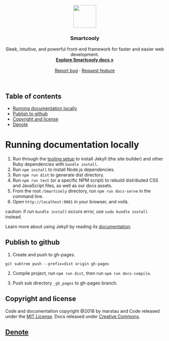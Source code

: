 <p align="center">
  <a href="http://smartcooly.marstau.com/">
    <img src="https://getbootstrap.com/assets/brand/bootstrap-solid.svg" alt="" width=72 height=72>
  </a>

  <h3 align="center">Smartcooly</h3>

  <p align="center">
    Sleek, intuitive, and powerful front-end framework for faster and easier web development.
    <br>
    <a href="http://smartcooly.marstau.com/"><strong>Explore Smartcooly docs »</strong></a>
    <br>
    <br>
    <a href="https://github.com/marstau/smartcooly.doc/issues/new?template=bug.md">Report bug</a>
    ·
    <a href="https://github.com/marstau/smartcooly.doc/issues/new?template=feature.md&labels=feature">Request feature</a>
  </p>
</p>

<br>

## Table of contents

- [Running documentation locally](#running-documentation-locally)
- [Publish to github](#publish-to-github)
- [Copyright and license](#copyright-and-license)
- [Denote](#denote)


# Running documentation locally

1. Run through the [tooling setup](https://getbootstrap.com/docs/4.0/getting-started/build-tools/#tooling-setup) to install Jekyll (the site builder) and other Ruby dependencies with `bundle install`.
2. Run `npm install` to install Node.js dependencies.
3. Run `npm run dist` to generate dist directory.
3. Run `npm run test` (or a specific NPM script) to rebuild distributed CSS and JavaScript files, as well as our docs assets.
4. From the root `/Smartcooly` directory, run `npm run docs-serve` in the command line.
5. Open `http://localhost:9001` in your browser, and voilà.

caution: if run `bundle install` occurs error, use `sudo bundle install` instead.

Learn more about using Jekyll by reading its [documentation](https://jekyllrb.com/docs/home/).

## Publish to github

1. Create and push to gh-pages.

```
git subtree push --prefix=dist origin gh-pages
```

2. Compile project, run `npm run dist`, then run `npm run docs-compile`.


3. Push sub directory `_gh_pages` to gh-pages branch.

## Copyright and license

Code and documentation copyright @2018 by marstau and Code released under the [MIT License](https://github.com/marstau/smartcooly.doc/blob/master/LICENSE). Docs released under [Creative Commons](https://github.com/marstau/smartcooly.doc/blob/master/docs/LICENSE).

## [Denote](http://smartcooly.marstau.com/en/docs/1.0/about/denote/)